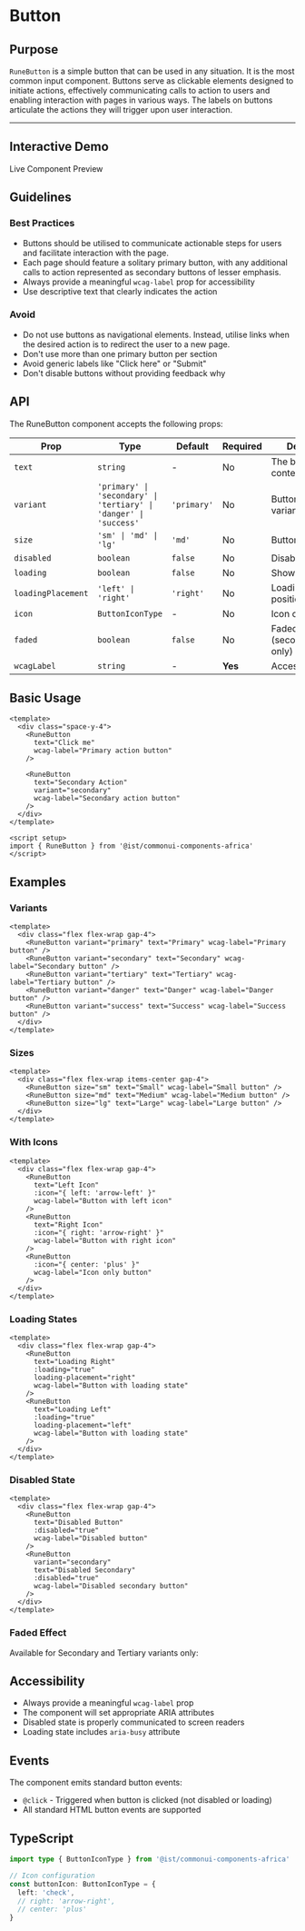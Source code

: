 # Button

## Purpose

`RuneButton` is a simple button that can be used in any situation. It is the most common input component. Buttons serve as clickable elements designed to initiate actions, effectively communicating calls to action to users and enabling interaction with pages in various ways. The labels on buttons articulate the actions they will trigger upon user interaction.

---

## Interactive Demo

<script setup>
import RuneButton from '@lib/components/Inputs/RuneButton.vue';
</script>

<div class="mt-5 flex text-sm flex-col items-center space-y-5 border border-gray-300 p-5 rounded-md bg-gray-50">
  <div class="flex flex-row w-full min-h-7 justify-between">
    <span class="self-start italic text-xs font-medium text-gray-600">Live Component Preview</span>
  </div>

  <!-- Component Preview -->
  <div class="flex flex-col items-center align-middle place-items-center border border-gray-300 p-8 bg-white rounded-md w-full min-h-[200px]">
    <div class="w-full flex items-center justify-center self-center">
      <RuneButton 
        text="Click me!" 
        variant="primary" 
        wcag-label="Interactive button demo"
      />
    </div>
  </div>
</div>

## Guidelines

### Best Practices

- Buttons should be utilised to communicate actionable steps for users and facilitate interaction with the page.
- Each page should feature a solitary primary button, with any additional calls to action represented as secondary buttons of lesser emphasis.
- Always provide a meaningful `wcag-label` prop for accessibility
- Use descriptive text that clearly indicates the action

### Avoid

- Do not use buttons as navigational elements. Instead, utilise links when the desired action is to redirect the user to a new page.
- Don't use more than one primary button per section
- Avoid generic labels like "Click here" or "Submit"
- Don't disable buttons without providing feedback why

## API

The RuneButton component accepts the following props:

| Prop | Type | Default | Required | Description |
|------|------|---------|----------|-------------|
| `text` | `string` | - | No | The button text content |
| `variant` | `'primary' \| 'secondary' \| 'tertiary' \| 'danger' \| 'success'` | `'primary'` | No | Button color variant |
| `size` | `'sm' \| 'md' \| 'lg'` | `'md'` | No | Button size |
| `disabled` | `boolean` | `false` | No | Disable the button |
| `loading` | `boolean` | `false` | No | Show loading state |
| `loadingPlacement` | `'left' \| 'right'` | `'right'` | No | Loading spinner position |
| `icon` | `ButtonIconType` | - | No | Icon configuration |
| `faded` | `boolean` | `false` | No | Faded appearance (secondary/tertiary only) |
| `wcagLabel` | `string` | - | **Yes** | Accessibility label |

## Basic Usage

```vue
<template>
  <div class="space-y-4">
    <RuneButton
      text="Click me"
      wcag-label="Primary action button"
    />
    
    <RuneButton
      text="Secondary Action"
      variant="secondary"
      wcag-label="Secondary action button"
    />
  </div>
</template>

<script setup>
import { RuneButton } from '@ist/commonui-components-africa'
</script>
```

## Examples

### Variants

<div class="flex flex-wrap gap-4 mb-6">
  <RuneButton variant="primary" text="Primary" wcag-label="Primary button" />
  <RuneButton variant="secondary" text="Secondary" wcag-label="Secondary button" />
  <RuneButton variant="tertiary" text="Tertiary" wcag-label="Tertiary button" />
  <RuneButton variant="danger" text="Danger" wcag-label="Danger button" />
  <RuneButton variant="success" text="Success" wcag-label="Success button" />
</div>

```vue
<template>
  <div class="flex flex-wrap gap-4">
    <RuneButton variant="primary" text="Primary" wcag-label="Primary button" />
    <RuneButton variant="secondary" text="Secondary" wcag-label="Secondary button" />
    <RuneButton variant="tertiary" text="Tertiary" wcag-label="Tertiary button" />
    <RuneButton variant="danger" text="Danger" wcag-label="Danger button" />
    <RuneButton variant="success" text="Success" wcag-label="Success button" />
  </div>
</template>
```

### Sizes

<div class="flex flex-wrap items-center gap-4 mb-6">
  <RuneButton size="sm" text="Small" wcag-label="Small button" />
  <RuneButton size="md" text="Medium" wcag-label="Medium button" />
  <RuneButton size="lg" text="Large" wcag-label="Large button" />
</div>

```vue
<template>
  <div class="flex flex-wrap items-center gap-4">
    <RuneButton size="sm" text="Small" wcag-label="Small button" />
    <RuneButton size="md" text="Medium" wcag-label="Medium button" />
    <RuneButton size="lg" text="Large" wcag-label="Large button" />
  </div>
</template>
```

### With Icons

<div class="flex flex-wrap gap-4 mb-6">
  <RuneButton 
    text="Left Icon" 
    :icon="{ left: 'arrow-left' }" 
    wcag-label="Button with left icon"
  />
  <RuneButton 
    text="Right Icon" 
    :icon="{ right: 'arrow-right' }" 
    wcag-label="Button with right icon"
  />
  <RuneButton 
    :icon="{ center: 'plus' }" 
    wcag-label="Icon only button"
  />
</div>

```vue
<template>
  <div class="flex flex-wrap gap-4">
    <RuneButton 
      text="Left Icon" 
      :icon="{ left: 'arrow-left' }" 
      wcag-label="Button with left icon"
    />
    <RuneButton 
      text="Right Icon" 
      :icon="{ right: 'arrow-right' }" 
      wcag-label="Button with right icon"
    />
    <RuneButton 
      :icon="{ center: 'plus' }" 
      wcag-label="Icon only button"
    />
  </div>
</template>
```

### Loading States

<div class="flex flex-wrap gap-4 mb-6">
  <RuneButton 
    text="Loading Right" 
    :loading="true"
    loading-placement="right"
    wcag-label="Button with loading state"
  />
  <RuneButton 
    text="Loading Left" 
    :loading="true"
    loading-placement="left"
    wcag-label="Button with loading state"
  />
</div>

```vue
<template>
  <div class="flex flex-wrap gap-4">
    <RuneButton 
      text="Loading Right" 
      :loading="true"
      loading-placement="right"
      wcag-label="Button with loading state"
    />
    <RuneButton 
      text="Loading Left" 
      :loading="true"
      loading-placement="left"
      wcag-label="Button with loading state"
    />
  </div>
</template>
```

### Disabled State

<div class="flex flex-wrap gap-4 mb-6">
  <RuneButton 
    text="Disabled Button" 
    :disabled="true"
    wcag-label="Disabled button"
  />
  <RuneButton 
    variant="secondary"
    text="Disabled Secondary" 
    :disabled="true"
    wcag-label="Disabled secondary button"
  />
</div>

```vue
<template>
  <div class="flex flex-wrap gap-4">
    <RuneButton 
      text="Disabled Button" 
      :disabled="true"
      wcag-label="Disabled button"
    />
    <RuneButton 
      variant="secondary"
      text="Disabled Secondary" 
      :disabled="true"
      wcag-label="Disabled secondary button"
    />
  </div>
</template>
```

### Faded Effect

Available for Secondary and Tertiary variants only:

<div class="flex flex-wrap gap-4 mb-6">
  <RuneButton 
    variant="secondary"
    text="Faded Secondary" 
    :faded="true"
    wcag-label="Faded secondary button"
  />
  <RuneButton 
    variant="tertiary"
    text="Faded Tertiary" 
    :faded="true"
    wcag-label="Faded tertiary button"
  />
</div>

## Accessibility

- Always provide a meaningful `wcag-label` prop
- The component will set appropriate ARIA attributes
- Disabled state is properly communicated to screen readers
- Loading state includes `aria-busy` attribute

## Events

The component emits standard button events:

- `@click` - Triggered when button is clicked (not disabled or loading)
- All standard HTML button events are supported

## TypeScript

```typescript
import type { ButtonIconType } from '@ist/commonui-components-africa'

// Icon configuration
const buttonIcon: ButtonIconType = {
  left: 'check',
  // right: 'arrow-right',
  // center: 'plus'
}
``` 